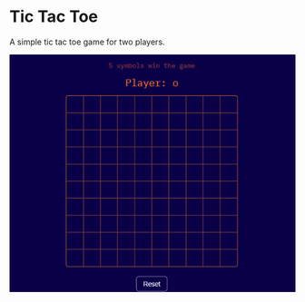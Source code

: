 # Tic Tac Toe

A simple tic tac toe game for two players.

![Tic Tac Toe image](../images/tictactoe.png)
